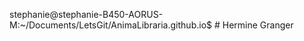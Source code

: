 stephanie@stephanie-B450-AORUS-M:~/Documents/LetsGit/AnimaLibraria.github.io$ # Hermine Granger














































